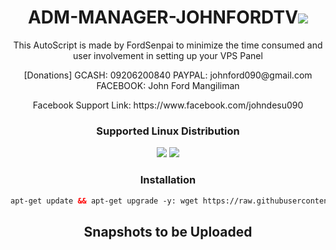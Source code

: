 <h1 align="center">ADM-MANAGER-JOHNFORDTV<img src="https://img.shields.io/badge/Version-2.0.1-blue.svg"></h1>

<p align="center">This AutoScript is made by FordSenpai to minimize the time consumed and user involvement in setting up your VPS Panel</p>
<p align="center">[Donations] GCASH: 09206200840 PAYPAL: johnford090@gmail.com FACEBOOK: John Ford Mangiliman</p>
<p align="center">Facebook Support Link: https://www.facebook.com/johndesu090</p>

<h3 align="center">Supported Linux Distribution</h3>
<p align="center">
  <a><img src="https://img.shields.io/badge/Support-Ubuntu-red.svg"></a>
  <a><img src="https://img.shields.io/badge/Support-Debian-red.svg"></a>
  

<h3 align="center">Installation</h3>

  ```html
apt-get update && apt-get upgrade -y: wget https://raw.githubusercontent.com/johndesu090/ADM-MANAGER-JOHNFORDTV/master/adm.sh; chmod 777 adm.sh* && ./adm.sh*
  ```
  
<h2 align="center">Snapshots to be Uploaded</h2>


